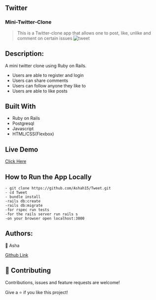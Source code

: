 ## Twitter
### Mini-Twitter-Clone
>This is a Twitter-clone app that allows one to post, like, unlike and comment on certain issues
![tweet](https://user-images.githubusercontent.com/25789605/83570958-94fee480-a52f-11ea-8f67-47aaa6e61ba8.png)

## Description:
A mini twitter clone using Ruby on Rails.
- Users are able to register and login
- Users can share comments
- Users can follow anyone they  like to
- Users are able to like posts

## Built With
- Ruby on Rails
- Postgresql
- Javascript
- HTML/CSS(Flexbox)

## Live Demo
[Click Here](https://asha-tweet.herokuapp.com/signup/)

## How to Run the App Locally
```
- git clone https://github.com/Ashah15/Tweet.git
- cd Tweet
- bundle install
-rails db:create
-rails db:migrate
-for rspec run tests
-for the rails server run rails s
-on your browser open localhost:3000

```
## Authors:
👤 Asha

[Github  Link](https://github.com/Ashah15)

## 🤝 Contributing
Contributions, issues and feature requests are welcome!


Give a ⭐️ if you like this project!
